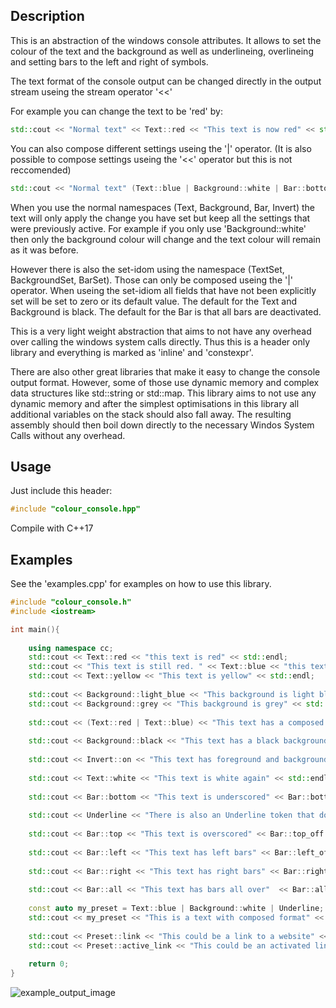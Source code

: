 Description
-----------

This is an abstraction of the windows console attributes.
It allows to set the colour of the text and the background as well as
underlineing, overlineing and setting bars to the left and right of symbols.

The text format of the console output can be changed directly in the output
stream useing the stream operator '<<'

For example you can change the text to be 'red' by:

```C++
std::cout << "Normal text" << Text::red << "This text is now red" << std::endl;
```

You can also compose different settings useing the '|' operator. 
(It is also possible to compose settings useing the '<<' operator but this is not reccomended)

```C++
std::cout << "Normal text" (Text::blue | Background::white | Bar::bottom) << "Formated text" << std::endl;
```

When you use the normal namespaces (Text, Background, Bar, Invert) the text will only apply the
change you have set but keep all the settings that were previously active.
For example if you only use 'Background::white' then only the background colour will change
and the text colour will remain as it was before.

However there is also the set-idom using the namespace (TextSet, BackgroundSet, BarSet).
Those can only be composed useing the '|' operator. 
When useing the set-idiom all fields that have not been explicitly set will be set to zero
or its default value.
The default for the Text and Background is black.
The default for the Bar is that all bars are deactivated.

This is a very light weight abstraction that aims to not have any overhead over
calling the windows system calls directly. Thus this is a header only library and 
everything is marked as 'inline' and 'constexpr'.

There are also other great libraries that make it easy to change the console output format.
However, some of those use dynamic memory and complex data structures like std::string or std::map.
This library aims to not use any dynamic memory and after the simplest optimisations in this library
all additional variables on the stack should also fall away. 
The resulting assembly should then boil down directly to the necessary Windos System Calls
without any overhead. 

Usage
-----

Just include this header:

```C++
#include "colour_console.hpp"
```

Compile with C++17

Examples
--------

See the 'examples.cpp' for examples on how to use this library.

```C++
#include "colour_console.h"
#include <iostream>

int main(){
	
	using namespace cc;
	std::cout << Text::red << "this text is red" << std::endl;
	std::cout << "This text is still red. " << Text::blue << "this text is blue" << std::endl;
	std::cout << Text::yellow << "This text is yellow" << std::endl;
	
	std::cout << Background::light_blue << "This background is light blue" << std::endl;
	std::cout << Background::grey << "This background is grey" << std::endl;
	
	std::cout << (Text::red | Text::blue) << "This text has a composed colour" << std::endl;
	
	std::cout << Background::black << "This text has a black background again" << std::endl;
	
	std::cout << Invert::on << "This text has foreground and background inverted" << Invert::off << std::endl;
	
	std::cout << Text::white << "This text is white again" << std::endl;
	
	std::cout << Bar::bottom << "This text is underscored" << Bar::bottom_off << std::endl << std::endl;
	
	std::cout << Underline << "There is also an Underline token that does the same" << Underline_off << std::endl << std::endl;
	
	std::cout << Bar::top << "This text is overscored" << Bar::top_off << std::endl << std::endl;
	
	std::cout << Bar::left << "This text has left bars" << Bar::left_off << std::endl << std::endl;
	
	std::cout << Bar::right << "This text has right bars" << Bar::right_off << std::endl << std::endl;
	
	std::cout << Bar::all << "This text has bars all over"  << Bar::all_off << std::endl;
			
	const auto my_preset = Text::blue | Background::white | Underline;
	std::cout << my_preset << "This is a text with composed format" << Preset::Default << std::endl;
	
	std::cout << Preset::link << "This could be a link to a website" << Preset::Default << std::endl;
	std::cout << Preset::active_link << "This could be an activated link to a website" << Preset::Default << std::endl;
	
	return 0;
}
```

![example_output_image](https://user-images.githubusercontent.com/70602844/236524670-ec0bb1dc-a996-4b9b-8401-9ff228002ad0.png)
